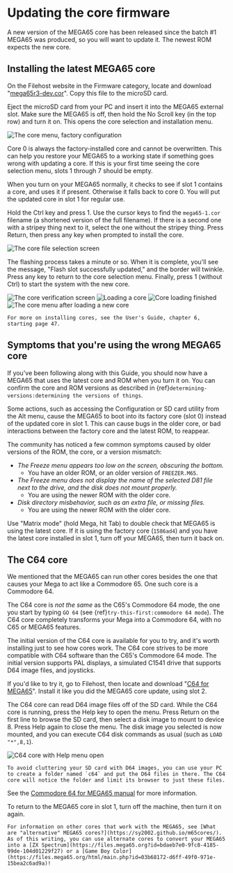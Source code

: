 # Updating the core firmware

A new version of the MEGA65 core has been released since the batch #1 MEGA65 was produced, so you will want to update it. The newest ROM expects the new core.

## Installing the latest MEGA65 core

On the Filehost website in the Firmware category, locate and download "[mega65r3-dev.cor](https://files.mega65.org?id=13e1ce8a-ed5b-4046-aea6-491323697ead)". Copy this file to the microSD card.

Eject the microSD card from your PC and insert it into the MEGA65 external slot. Make sure the MEGA65 is off, then hold the No Scroll key (in the top row) and turn it on. This opens the core selection and installation menu.

![The core menu, factory configuration](screenshots/cor_menu_empty.jpg)

Core 0 is always the factory-installed core and cannot be overwritten. This can help you restore your MEGA65 to a working state if something goes wrong with updating a core. If this is your first time seeing the core selection menu, slots 1 through 7 should be empty.

When you turn on your MEGA65 normally, it checks to see if slot 1 contains a core, and uses it if present. Otherwise it falls back to core 0. You will put the updated core in slot 1 for regular use.

Hold the Ctrl key and press 1. Use the cursor keys to find the `mega65-1.cor` filename (a shortened version of the full filename). If there is a second one with a stripey thing next to it, select the one without the stripey thing. Press Return, then press any key when prompted to install the core.

![The core file selection screen](screenshots/cor_selection.jpg)

The flashing process takes a minute or so. When it is complete, you'll see the message, "Flash slot successfully updated," and the border will twinkle. Press any key to return to the core selection menu. Finally, press 1 (without Ctrl) to start the system with the new core.

![The core verification screen](screenshots/cor_verified.jpg)
![Loading a core](screenshots/cor_loading.jpg)
![Core loading finished](screenshots/cor_finished.jpg)
![The core menu after loading a new core](screenshots/cor_menu_onecore.jpg)

```{tip}
For more on installing cores, see the User's Guide, chapter 6, starting page 47.
```

## Symptoms that you're using the wrong MEGA65 core

If you've been following along with this Guide, you should now have a MEGA65 that uses the latest core and ROM when you turn it on. You can confirm the core and ROM versions as described in {ref}`determining-versions:determining the versions of things`.

Some actions, such as accessing the Configuration or SD card utility from the Alt menu, cause the MEGA65 to boot into its factory core (slot 0) instead of the updated core in slot 1. This can cause bugs in the older core, or bad interactions between the factory core and the latest ROM, to reappear.

The community has noticed a few common symptoms caused by older versions of the ROM, the core, or a version mismatch:

- _The Freeze menu appears too low on the screen, obscuring the bottom._
  - You have an older ROM, or an older version of `FREEZER.M65`.
- _The Freeze menu does not display the name of the selected D81 file next to the drive, and the disk does not mount properly._
  - You are using the newer ROM with the older core.
- _Disk directory misbehavior, such as an extra file, or missing files._
  - You are using the newer ROM with the older core.

Use "Matrix mode" (hold Mega, hit Tab) to double check that MEGA65 is using the latest core. If it is using the factory core (`1586ad4`) and you have the latest core installed in slot 1, turn off your MEGA65, then turn it back on.

## The C64 core

We mentioned that the MEGA65 can run other cores besides the one that causes your Mega to act like a Commodore 65. One such core is a Commodore 64.

The C64 core is _not the same_ as the C65's Commodore 64 mode, the one you start by typing `GO 64` (see {ref}`try-this-first:commodore 64 mode`). The C64 core completely transforms your Mega into a Commodore 64, with no C65 or MEGA65 features.

The initial version of the C64 core is available for you to try, and it's worth installing just to see how cores work. The C64 core strives to be more compatible with C64 software than the C65's Commodore 64 mode. The initial version supports PAL displays, a simulated C1541 drive that supports D64 image files, and joysticks.

If you'd like to try it, go to Filehost, then locate and download "[C64 for MEGA65](https://files.mega65.org?id=896a012f-59e4-456c-b91f-7e989b958241)". Install it like you did the MEGA65 core update, using slot 2.

The C64 core can read D64 image files off of the SD card. While the C64 core is running, press the Help key to open the menu. Press Return on the first line to browse the SD card, then select a disk image to mount to device 8. Press Help again to close the menu. The disk image you selected is now mounted, and you can execute C64 disk commands as usual (such as `LOAD "*",8,1`).

![C64 core with Help menu open](screenshots/c64core_menu.jpeg)

```{tip}
To avoid cluttering your SD card with D64 images, you can use your PC to create a folder named `c64` and put the D64 files in there. The C64 core will notice the folder and limit its browser to just these files.
```

See the [Commodore 64 for MEGA65 manual](https://github.com/MJoergen/C64MEGA65/blob/V1/README.md) for more information.

To return to the MEGA65 core in slot 1, turn off the machine, then turn it on again.

```{tip}
For information on other cores that work with the MEGA65, see [What are "alternative" MEGA65 cores?](https://sy2002.github.io/m65cores/). As of this writing, you can use alternate cores to convert your MEGA65 into a [ZX Spectrum](https://files.mega65.org?id=bdaeb7e0-9fc8-4185-99de-104d01229f27) or a [Game Boy Color](https://files.mega65.org/html/main.php?id=03b68172-d6ff-49f0-971e-15bea2c6ad9a)!
```
